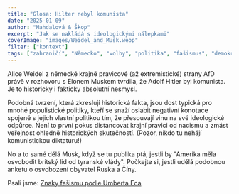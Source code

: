 ```yaml
---
title: "Glosa: Hilter nebyl komunista"
date: "2025-01-09"
author: "Mahdalová & Škop"
excerpt: "Jak se nakládá s ideologickými nálepkami"
coverImage: "images/Weidel_and_Musk.webp"
filter: ["kontext"]
tags: ["zahraničí", "Německo", "volby", "politika", "fašismus", "demokracie", "Elon Musk"]
---
```


Alice Weidel z německé krajně pravicové (až extremistické) strany AfD právě v rozhovoru s Elonem Muskem tvrdila, že Adolf Hitler byl komunista. Je to historicky i fakticky absolutní nesmysl.

Podobná tvrzení, která zkreslují historická fakta, jsou dost typická pro mnohé populistické politiky, kteří se snaží oslabit negativní konotace spojené s jejich vlastní politikou tím, že přesouvají vinu na své ideologické odpůrce. Není to první pokus distancovat krajní pravici od nacismu a zmást veřejnost ohledně historických skutečností. (Pozor, nikdo tu nehájí komunistickou diktaturu!)

No a to samé dělá Musk, když se tu publika ptá, jestli by "Amerika měla osvobodit britský lid od tyranské vlády". Počkejte si, jestli udělá podobnou anketu o osvobození obyvatel Ruska a Číny.

Psali jsme: [Znaky fašismu podle Umberta Eca](https://www.mahdalova-skop.cz/clanek/2025-01-06-znaky-fasismu-podle-Eca)
